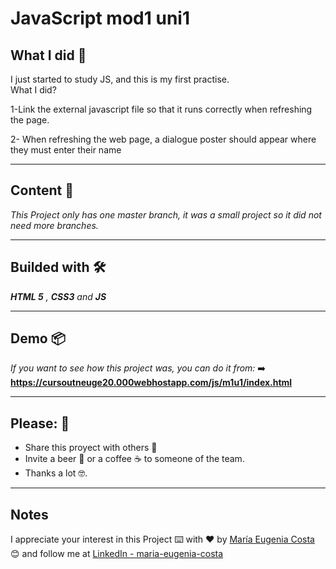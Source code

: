 
# JavaScript mod1 uni1

## What I did 🚀

I just started to study JS, and this is my first practise. <br/>
What I did? <br7>

1-Link the external javascript file so that it runs correctly when refreshing the page. <br/>

2- When refreshing the web page, a dialogue poster should appear where they must enter their name

---

## Content 🚀

_This Project only has one master branch, it was a small project so it did not need more branches._

---

## Builded with 🛠️

_**HTML 5** ,   **CSS3**   and **JS**_

---

## Demo 📦

_If you want to see how this project was, you can do it from:_
:arrow_right: **https://cursoutneuge20.000webhostapp.com/js/m1u1/index.html**

---

## Please: 🎁

* Share this proyect with others 📢
* Invite a beer 🍺 or a coffee ☕  to someone of the team. 
* Thanks a lot 🤓.

---

## Notes

I appreciate your interest in this Project ⌨️ with ❤️ by [María Eugenia Costa](https://github.com/eugenia1984) 😊 and follow me at [LinkedIn - maria-eugenia-costa](https://www.linkedin.com/in/maria-eugenia-costa/)

